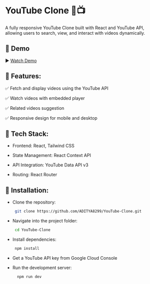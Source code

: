 # YouTube Clone 🎥📺

A fully responsive YouTube Clone built with React and YouTube API, allowing users to search, view, and interact with videos dynamically.

## 🎥 Demo

▶️ [Watch Demo](./screen-capture%20(3).webm)



##  🔹 Features:

✅ Fetch and display videos using the YouTube API

✅ Watch videos with embedded player

✅ Related videos suggestion

✅ Responsive design for mobile and desktop


## 🔧 Tech Stack:

* Frontend: React, Tailwind CSS

* State Management: React Context API 

* API Integration: YouTube Data API v3

* Routing: React Router

## 🔧 Installation:

- Clone the repository:
   ```bash
    git clone https://github.com/ADITYA8299/YouTube-Clone.git

- Navigate into the project folder:
   ```bash
    cd YouTube-Clone

- Install dependencies:
   ```bash
    npm install

- Get a YouTube API key from Google Cloud Console

- Run the development server:
  ```bash
    npm run dev

